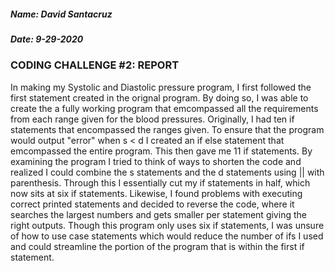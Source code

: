 ##### Name: David Santacruz
##### Date: 9-29-2020

### CODING CHALLENGE #2: REPORT

In making my Systolic and Diastolic pressure program, I first followed the first statement created in the orignal program. By doing so, I was able to create the a fully working program that emcompassed all the requirements from each range given for the blood pressures. 
Originally, I had ten if statements that encompassed the ranges given. To ensure that the program would output "error" when s < d I created an if else statement that emcompassed the entire program. This then gave me 11 if statements. 
By examining the program I tried to think of ways to shorten the code and realized I could combine the s statements and the d statements using || with parenthesis. Through this I essentially cut my if statements in half, which now sits at six if statements. Likewise, I found problems with executing correct printed statements and decided to reverse the code, where it searches the largest numbers and gets smaller per statement giving the right outputs. 
Though this program only uses six if statements, I was unsure of how to use case statements which would reduce the number of ifs I used and could streamline the portion of the program that is within the first if statement. 

